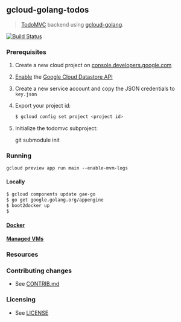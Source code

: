 ## gcloud-golang-todos

> [TodoMVC](http://todomvc.com) backend using [gcloud-golang](//github.com/GoogleCloudPlatform/gcloud-golang).

[![Build Status](https://travis-ci.org/GoogleCloudPlatform/gcloud-golang-todos.svg?branch=master)](https://travis-ci.org/GoogleCloudPlatform/gcloud-golang-todos)


### Prerequisites

1. Create a new cloud project on [console.developers.google.com](http://console.developers.google.com)
2. [Enable](https://console.developers.google.com/flows/enableapi?apiid=datastore) the [Google Cloud Datastore API](https://developers.google.com/datastore)
3. Create a new service account and copy the JSON credentials to `key.json`
4. Export your project id:

    ```sh
    $ gcloud config set project <project id>
    ```
5. Initialize the todomvc subproject:

	git submodule init


### Running

	gcloud preview app run main --enable-mvm-logs


#### Locally

```sh
$ gcloud components update gae-go
$ go get google.golang.org/appengine
$ boot2docker up
$
```


#### [Docker](https://docker.com)


#### [Managed VMs](https://developers.google.com/appengine/docs/managed-vms/)


### Resources


### Contributing changes

* See [CONTRIB.md](CONTRIB.md)


### Licensing

* See [LICENSE](LICENSE)
